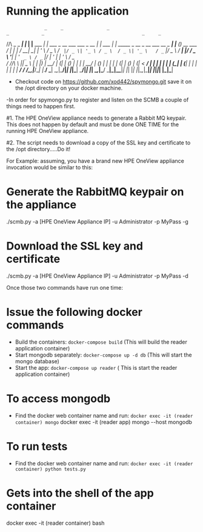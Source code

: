 # Running the application

                  _     _                _                                      _            _                                    _     _            
  /\/\  _   _ ___| |_  | |__   ___    __| | ___  _ __   ___    ___  _ __     __| | ___   ___| | _____ _ __   _ __ ___   __ _  ___| |__ (_)_ __   ___ 
 /    \| | | / __| __| | '_ \ / _ \  / _` |/ _ \| '_ \ / _ \  / _ \| '_ \   / _` |/ _ \ / __| |/ / _ \ '__| | '_ ` _ \ / _` |/ __| '_ \| | '_ \ / _ \
/ /\/\ \ |_| \__ \ |_  | |_) |  __/ | (_| | (_) | | | |  __/ | (_) | | | | | (_| | (_) | (__|   <  __/ |    | | | | | | (_| | (__| | | | | | | |  __/
\/    \/\__,_|___/\__| |_.__/ \___|  \__,_|\___/|_| |_|\___|  \___/|_| |_|  \__,_|\___/ \___|_|\_\___|_|    |_| |_| |_|\__,_|\___|_| |_|_|_| |_|\___|

- Checkout code on https://github.com/xod442/spymongo.git save it on the /opt directory on your docker machine.

-In order for spymongo.py to register and listen on the SCMB a couple
of things need to happen first.

#1. The HPE OneView appliance needs to generate a Rabbit MQ keypair. This does
not happen by default and must be done ONE TIME for the running HPE OneView
appliance. 

#2. The script needs to download a copy of the SSL key and certificate to the /opt directory.....Do it! 

For Example: assuming, you have a brand new HPE OneView appliance invocation
would be similar to this:

# Generate the RabbitMQ keypair on the appliance

  ./scmb.py -a [HPE OneView Appliance IP] -u Administrator -p MyPass -g

# Download the SSL key and certificate

  ./scmb.py -a [HPE OneView Appliance IP] -u Administrator -p MyPass -d

Once those two commands have run one time:

# Issue the following docker commands

- Build the containers: `docker-compose build`  (This will build the reader application container)
- Start mongodb separately: `docker-compose up -d db` (This will start the mongo database)
- Start the app: `docker-compose up reader` ( This is start the reader application container)


# To access mongodb
- Find the docker web container name and run: `docker exec -it (reader container) mongo`
  docker exec -it (reader app)  mongo --host mongodb

# To run tests
- Find the docker web container name and run: `docker exec -it (reader container) python tests.py`


# Gets into the shell of the app container
docker exec -it (reader container) bash


